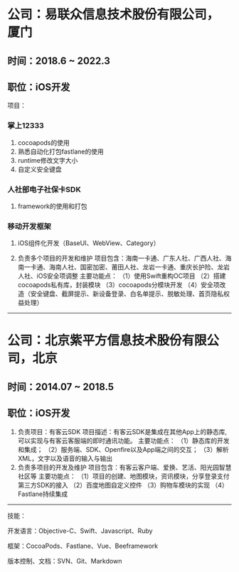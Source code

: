 # 公司：易联众信息技术股份有限公司， 厦门
## 时间：2018.6 ~ 2022.3
## 职位：iOS开发
项目：

### 掌上12333
1. cocoapods的使用
2. 熟悉自动化打包fastlane的使用
3. runtime修改文字大小
4. 自定义安全键盘

### 人社部电子社保卡SDK
1. framework的使用和打包

### 移动开发框架
1. iOS组件化开发（BaseUI、WebView、Category）

2. 负责多个项目的开发和维护
项目包含：海南一卡通、广东人社、广西人社、海南一卡通、海南人社、国密加密、莆田人社、龙岩一卡通、重庆长护险、龙岩人社、iOS安全项调整
主要功能点：
（1）使用Swift重构OC项目
（2）搭建cocoapods私有库，封装模块
（3）cocoapods分模块开发
（4）安全项改造（安全键盘、截屏提示、新设备登录、白名单提示、脱敏处理、首页隐私权益处理）


---

# 公司：北京紫平方信息技术股份有限公司，北京
## 时间：2014.07 ~ 2018.5
## 职位：iOS开发

1. 负责项目：有客云SDK
项目描述：有客云SDK是集成在其他App上的静态库,可以实现与有客云客服端的即时通讯功能。
主要功能点：
（1）静态库的开发和集成；
（2）服务端、SDK、Openfire以及App端之间的交互；
（3）解析XML，文字以及语音的输入与输出
​
2. 负责多项目的开发及维护
项目包含：有客云客户端、爱换、艺活、阳光园智慧社区等
主要功能点：
（1）项目的创建、地图模块，资讯模块，分享登录支付第三方SDK的接入
（2）百度地图自定义控件
（3）购物车模块的实现
（4）Fastlane持续集成
​

---

技能：

开发语言：Objective-C、Swift、Javascript、Ruby

框架：CocoaPods、Fastlane、Vue、Beeframework

版本控制、文档：SVN、Git、Markdown